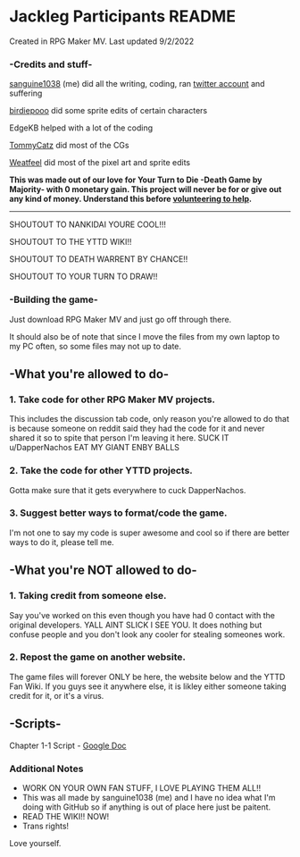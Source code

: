 # Jackleg Participants README
Created in RPG Maker MV. Last updated 9/2/2022

### -Credits and stuff-
[sanguine1038](twitter.com/@sanguine1038) (me) did all the writing, coding, ran [twitter account](twitter.com/@YTTDJP) and suffering

[birdiepooo](twitter/@birdiepooo) did some sprite edits of certain characters

EdgeKB helped with a lot of the coding

[TommyCatz](twitter.com/@MaskedHajime) did most of the CGs

[Weatfeel](twitter/@weatfeels) did most of the pixel art and sprite edits

__This was made out of our love for Your Turn to Die -Death Game by Majority- with 0 monetary gain. This project will never be for or give out any kind of money. Understand this before [volunteering to help](https://docs.google.com/forms/d/e/1FAIpQLSeYrkpuh5HPcMlb4aNnOkcTbI4HrqyfxLbD-bSXGqM6aylzIA/viewform).__

-------------
SHOUTOUT TO NANKIDAI YOURE COOL!!!

SHOUTOUT TO THE YTTD WIKI!!

SHOUTOUT TO DEATH WARRENT BY CHANCE!!

SHOUTOUT TO YOUR TURN TO DRAW!!

### -Building the game-
Just download RPG Maker MV and just go off through there.

It should also be of note that since I move the files from my own laptop to my PC often, so some files may not up to date. 

## -What you're allowed to do-
###  1. Take code for other RPG Maker MV projects.
 This includes the discussion tab code, only reason you're allowed to do that is because someone on reddit said they had the code for it and never shared it so to spite that person I'm leaving it here. SUCK IT u/DapperNachos EAT MY GIANT ENBY BALLS

### 2. Take the code for other YTTD projects.
  Gotta make sure that it gets everywhere to cuck DapperNachos.
 
### 3. Suggest better ways to format/code the game.
  I'm not one to say my code is super awesome and cool so if there are better ways to do it, please tell me.

## -What you're NOT allowed to do-
### 1. Taking credit from someone else.
  Say you've worked on this even though you have had 0 contact with the original developers. YALL AINT SLICK I SEE YOU. It does nothing but confuse people and you don't look any cooler for stealing someones work.
 
### 2. Repost the game on another website.
  The game files will forever ONLY be here, the website below and the YTTD Fan Wiki. If you guys see it anywhere else, it is likley either someone taking credit for it, or it's a virus.
  
## -Scripts-
Chapter 1-1 Script - [Google Doc](https://docs.google.com/document/d/1GZr6EGSm8yFUxB7u6lelh73EPIXs-4oFWQczQXYC1Wg/edit?usp=sharing)

### Additional Notes
* WORK ON YOUR OWN FAN STUFF, I LOVE PLAYING THEM ALL!! 
* This was all made by sanguine1038 (me) and I have no idea what I'm doing with GitHub so
if anything is out of place here just be paitent.
* READ THE WIKI!! NOW!
* Trans rights!

Love yourself.
